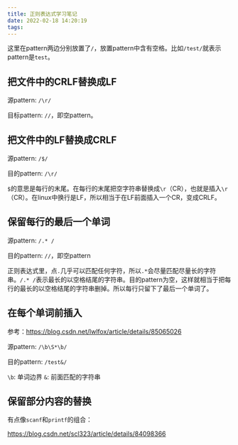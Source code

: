 ```yaml
---
title: 正则表达式学习笔记
date: 2022-02-18 14:20:19
tags:
---
```


这里在pattern两边分别放置了`/`，放置pattern中含有空格。比如`/test/`就表示pattern是`test`。

## 把文件中的CRLF替换成LF

源pattern: `/\r/`

目标pattern: `//`，即空pattern。

## 把文件中的LF替换成CRLF

源pattern: `/$/`

目的pattern: `/\r/`

`$`的意思是每行的末尾。在每行的末尾把空字符串替换成`\r`（CR），也就是插入`\r`（CR）。在linux中换行是LF，所以相当于在LF前面插入一个CR，变成CRLF。

## 保留每行的最后一个单词

源pattern: `/.* /`

目的pattern: `//`，即空pattern

正则表达式里，点`.`几乎可以匹配任何字符，所以`.*`会尽量匹配尽量长的字符串。`/.* /`表示最长的以空格结尾的字符串。目的pattern为空，这样就相当于把每行的最长的以空格结尾的字符串删掉。所以每行只留下了最后一个单词了。

## 在每个单词前插入

参考：<https://blog.csdn.net/lwlfox/article/details/85065026>

源pattern: `/\b\S*\b/`

目的pattern: `/test&/`

`\b`: 单词边界
`&`: 前面匹配的字符串

## 保留部分内容的替换

有点像`scanf`和`printf`的组合：

<https://blog.csdn.net/scl323/article/details/84098366>

